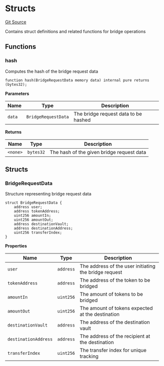 # Structs
[Git Source](https://github.com/idatsy/eigen-bridge/blob/b48404690919046d685c16cb037d35d4bd1626d5/src/Structs.sol)

Contains struct definitions and related functions for bridge operations


## Functions
### hash

Computes the hash of the bridge request data


```solidity
function hash(BridgeRequestData memory data) internal pure returns (bytes32);
```
**Parameters**

|Name|Type|Description|
|----|----|-----------|
|`data`|`BridgeRequestData`|The bridge request data to be hashed|

**Returns**

|Name|Type|Description|
|----|----|-----------|
|`<none>`|`bytes32`|The hash of the given bridge request data|


## Structs
### BridgeRequestData
Structure representing bridge request data


```solidity
struct BridgeRequestData {
    address user;
    address tokenAddress;
    uint256 amountIn;
    uint256 amountOut;
    address destinationVault;
    address destinationAddress;
    uint256 transferIndex;
}
```

**Properties**

|Name|Type|Description|
|----|----|-----------|
|`user`|`address`|The address of the user initiating the bridge request|
|`tokenAddress`|`address`|The address of the token to be bridged|
|`amountIn`|`uint256`|The amount of tokens to be bridged|
|`amountOut`|`uint256`|The amount of tokens expected at the destination|
|`destinationVault`|`address`|The address of the destination vault|
|`destinationAddress`|`address`|The address of the recipient at the destination|
|`transferIndex`|`uint256`|The transfer index for unique tracking|

